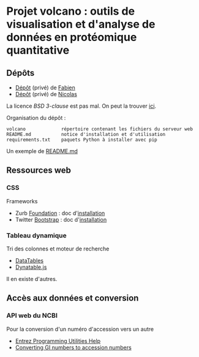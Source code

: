 # Projet volcano : outils de visualisation et d'analyse de données en protéomique quantitative


## Dépôts

- [Dépôt](https://github.com/pierrepo/volcano-f) (privé) de [Fabien](https://github.com/fab-genty)
- [Dépôt](https://github.com/pierrepo/volcano-n) (privé) de [Nicolas](https://github.com/NicolasBRUNEAU)

La licence *BSD 3-clause* est pas mal. On peut la trouver [ici](https://github.com/Candihub/pixel/blob/master/LICENSE).

Organisation du dépôt :

    volcano             répertoire contenant les fichiers du serveur web
    README.md           notice d'installation et d'utilisation
    requirements.txt    paquets Python à installer avec pip

Un exemple de [README.md](https://github.com/pierrepo/cours-python/blob/master/README.md)

## Ressources web

### CSS

Frameworks

- Zurb [Foundation](https://foundation.zurb.com/) : doc d'[installation](https://foundation.zurb.com/sites/docs/)
- Twitter [Bootstrap](http://getbootstrap.com/) : doc d'[installation](https://foundation.zurb.com/sites/docs/)


### Tableau dynamique

Tri des colonnes et moteur de recherche

- [DataTables](https://datatables.net/examples/basic_init/multi_col_sort.html)
- [Dynatable.js](https://www.dynatable.com/)

Il en existe d'autres.


## Accès aux données et conversion


### API web du NCBI 

Pour la conversion d'un numéro d'accession vers un autre

- [Entrez Programming Utilities Help](https://www.ncbi.nlm.nih.gov/books/NBK25501/)
- [Converting GI numbers to accession numbers](https://www.ncbi.nlm.nih.gov/books/NBK25498/#chapter3.Application_1_Converting_GI_num)


